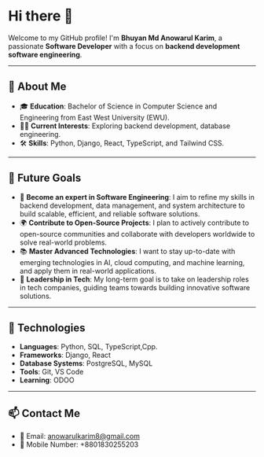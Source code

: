 # Hi there 👋  

Welcome to my GitHub profile! I'm **Bhuyan Md Anowarul Karim**, a passionate **Software Developer** with a focus on **backend development** **software engineering**.  

---

## 🚀 About Me  

- 🎓 **Education**: Bachelor of Science in Computer Science and Engineering from East West University (EWU).  
- 🧑‍💻 **Current Interests**: Exploring backend development, database engineering.  
- 🛠️ **Skills**: Python, Django, React, TypeScript, and Tailwind CSS.

---
## 🚀 Future Goals  

- 🎯 **Become an expert in Software Engineering**: I aim to refine my skills in backend development, data management, and system architecture to build scalable, efficient, and reliable software solutions.
- 🌍 **Contribute to Open-Source Projects**: I plan to actively contribute to open-source communities and collaborate with developers worldwide to solve real-world problems.
- 📚 **Master Advanced Technologies**: I want to stay up-to-date with emerging technologies in AI, cloud computing, and machine learning, and apply them in real-world applications.
- 💼 **Leadership in Tech**: My long-term goal is to take on leadership roles in tech companies, guiding teams towards building innovative software solutions.
---

## 🔧 Technologies  

- **Languages**: Python, SQL, TypeScript,Cpp.  
- **Frameworks**: Django, React  
- **Database Systems**: PostgreSQL, MySQL  
- **Tools**: Git, VS Code
- **Learning**: ODOO

---

## 📫 Contact Me  

- 📧 Email: anowarulkarim8@gmail.com  
- 📱 Mobile Number: +8801830255203

 
